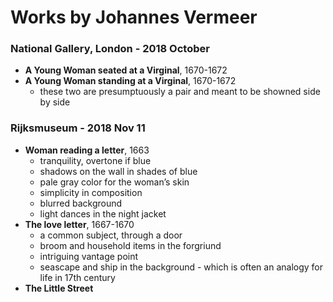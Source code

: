 # Works by Johannes Vermeer

### National Gallery, London - 2018 October 
- **A Young Woman seated at a Virginal**, 1670-1672
- **A Young Woman standing at a Virginal**, 1670-1672
    - these two are presumptuously a pair and meant to be showned side by side 

### Rijksmuseum - 2018 Nov 11
- **Woman reading a letter**, 1663
    - tranquility, overtone if blue
    - shadows on the wall in shades of blue
    - pale gray color for the woman’s skin
    - simplicity in composition 
    - blurred background
    - light dances in the night jacket
- **The love letter**, 1667-1670
    - a common subject, through a door
    - broom and household items in the forgriund
    - intriguing vantage point
    - seascape and ship in the background - which is often an analogy for life in 17th century 
- **The Little Street**

